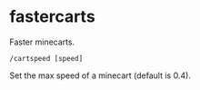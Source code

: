 # fastercarts

Faster minecarts.

```
/cartspeed [speed]
```

Set the max speed of a minecart (default is 0.4).
